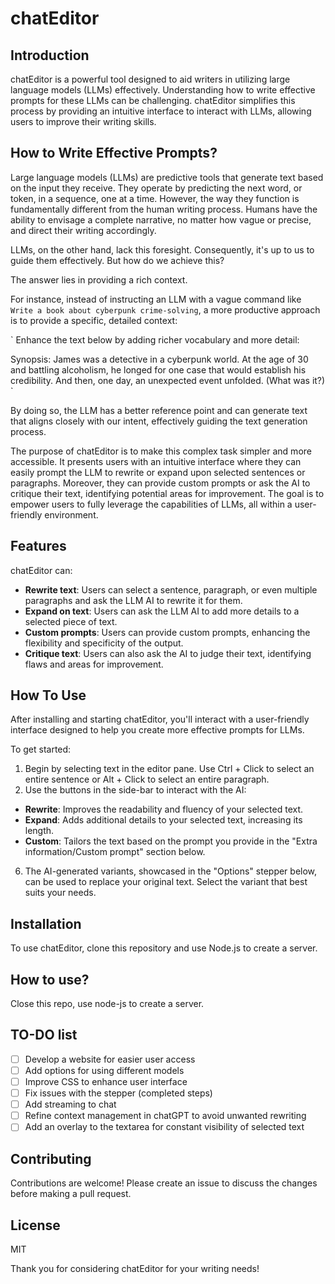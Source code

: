 # chatEditor

## Introduction

chatEditor is a powerful tool designed to aid writers in utilizing large language models (LLMs) effectively. Understanding how to write effective prompts for these LLMs can be challenging. chatEditor simplifies this process by providing an intuitive interface to interact with LLMs, allowing users to improve their writing skills.

## How to Write Effective Prompts?

Large language models (LLMs) are predictive tools that generate text based on the input they receive. They operate by predicting the next word, or token, in a sequence, one at a time. However, the way they function is fundamentally different from the human writing process. Humans have the ability to envisage a complete narrative, no matter how vague or precise, and direct their writing accordingly.

LLMs, on the other hand, lack this foresight. Consequently, it's up to us to guide them effectively. But how do we achieve this?

The answer lies in providing a rich context.

For instance, instead of instructing an LLM with a vague command like `Write a book about cyberpunk crime-solving`, a more productive approach is to provide a specific, detailed context:

`
Enhance the text below by adding richer vocabulary and more detail:

Synopsis: James was a detective in a cyberpunk world. At the age of 30 and battling alcoholism, he longed for one case that would establish his credibility. And then, one day, an unexpected event unfolded. (What was it?)
`

By doing so, the LLM has a better reference point and can generate text that aligns closely with our intent, effectively guiding the text generation process.

The purpose of chatEditor is to make this complex task simpler and more accessible. It presents users with an intuitive interface where they can easily prompt the LLM to rewrite or expand upon selected sentences or paragraphs. Moreover, they can provide custom prompts or ask the AI to critique their text, identifying potential areas for improvement. The goal is to empower users to fully leverage the capabilities of LLMs, all within a user-friendly environment.

## Features

chatEditor can:

- **Rewrite text**: Users can select a sentence, paragraph, or even multiple paragraphs and ask the LLM AI to rewrite it for them.
- **Expand on text**: Users can ask the LLM AI to add more details to a selected piece of text.
- **Custom prompts**: Users can provide custom prompts, enhancing the flexibility and specificity of the output.
- **Critique text**: Users can also ask the AI to judge their text, identifying flaws and areas for improvement.

## How To Use

After installing and starting chatEditor, you'll interact with a user-friendly interface designed to help you create more effective prompts for LLMs.

To get started:

1. Begin by selecting text in the editor pane. Use Ctrl + Click to select an entire sentence or Alt + Click to select an entire paragraph.
2. Use the buttons in the side-bar to interact with the AI:

- **Rewrite**: Improves the readability and fluency of your selected text.
- **Expand**: Adds additional details to your selected text, increasing its length.
- **Custom**: Tailors the text based on the prompt you provide in the "Extra information/Custom prompt" section below.

6. The AI-generated variants, showcased in the "Options" stepper below, can be used to replace your original text. Select the variant that best suits your needs.

## Installation

To use chatEditor, clone this repository and use Node.js to create a server.

## How to use?

Close this repo, use node-js to create a server.

## TO-DO list

- [ ] Develop a website for easier user access
- [ ] Add options for using different models
- [ ] Improve CSS to enhance user interface
- [ ] Fix issues with the stepper (completed steps)
- [ ] Add streaming to chat
- [ ] Refine context management in chatGPT to avoid unwanted rewriting
- [ ] Add an overlay to the textarea for constant visibility of selected text

## Contributing

Contributions are welcome! Please create an issue to discuss the changes before making a pull request.

## License

MIT

Thank you for considering chatEditor for your writing needs!
